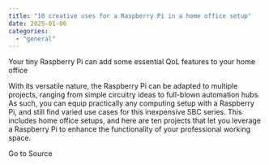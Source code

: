 ```yaml
---
title: "10 creative uses for a Raspberry Pi in a home office setup"
date: 2025-01-06
categories: 
  - "general"
---
```


Your tiny Raspberry Pi can add some essential QoL features to your home office

With its versatile nature, the Raspberry Pi can be adapted to multiple projects, ranging from simple circuitry ideas to full-blown automation hubs. As such, you can equip practically any computing setup with a Raspberry Pi, and still find varied use cases for this inexpensive SBC series. This includes home office setups, and here are ten projects that let you leverage a Raspberry Pi to enhance the functionality of your professional working space.

Go to Source
